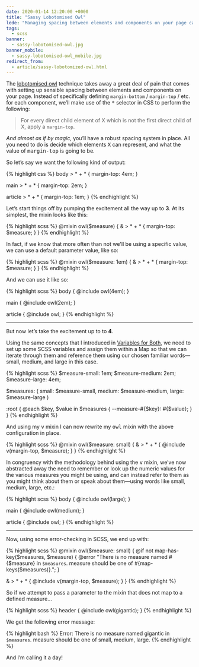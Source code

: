 ```yaml
---
date: 2020-01-14 12:20:00 +0000
title: "Sassy Lobotomised Owl"
lede: "Managing spacing between elements and components on your page can be a tiring task if undertaken manually. This is where the lobotomised owl comes in: a short, simple snippet of CSS that simplifies this whole process for you. In this article I’ll explain how I make use of it in a more dynamic way using a SCSS mixin."
tags:
  - scss
banner:
  - sassy-lobotomised-owl.jpg
banner_mobile:
  - sassy-lobotomised-owl_mobile.jpg
redirect_from:
  - article/sassy-lobotomized-owl.html
---
```


The <a href="https://alistapart.com/article/axiomatic-css-and-lobotomized-owls/" rel="external">lobotomised owl</a> technique takes away a great deal of pain that comes with setting up sensible spacing between elements and components on your page. Instead of specifically defining `margin-bottom` / `margin-top` / etc. for each component, we’ll make use of the <samp>*</samp> selector in CSS to perform the following:

> For every direct child element of X which is not the first direct child of X, apply a `margin-top`.

*And almost as if by magic*, you’ll have a robust spacing system in place. All you need to do is decide which elements <samp>X</samp> can represent, and what the value of <samp>margin-top</samp> is going to be.

So let’s say we want the following kind of output:

{% highlight css %}
body > * + * {
  margin-top: 4em;
}

main > * + * {
  margin-top: 2em;
}

article > * + * {
  margin-top: 1em;
}
{% endhighlight %}

Let’s start things off by pumping the excitement all the way up to **3**. At its simplest, the mixin looks like this:

{% highlight scss %}
@mixin owl($measure) {
  & > * + * {
    margin-top: $measure;
  }
}
{% endhighlight %}

In fact, if we know that more often than not we'll be using a specific value, we can use a default parameter value, like so:

{% highlight scss %}
@mixin owl($measure: 1em) {
  & > * + * {
    margin-top: $measure;
  }
}
{% endhighlight %}

And we can use it like so:

{% highlight scss %}
body {
  @include owl(4em);
}

main {
  @include owl(2em);
}

article {
  @include owl;
}
{% endhighlight %}


--------


But now let’s take the excitement up to to **4**.

Using the same concepts that I introduced in [Variables for Both](/article/variables-for-both), we need to set up some SCSS variables and assign them within a Map so that we can iterate through them and reference them using our chosen familiar words—small, medium, and large in this case.

{% highlight scss %}
$measure-small:  1em;
$measure-medium: 2em;
$measure-large:  4em;

$measures: (
  small:  $measure-small,
  medium: $measure-medium,
  large:  $measure-large
)

:root {
  @each $key, $value in $measures {
    --measure-#{$key}: #{$value};
  }
}
{% endhighlight %}

And using my <samp>v</samp> mixin I can now rewrite my <samp>owl</samp> mixin with the above configuration in place.

{% highlight scss %}
@mixin owl($measure: small) {
  & > * + * {
    @include v(margin-top, $measure);
  }
}
{% endhighlight %}

In congruency with the methodology behind using the <samp>v</samp> mixin, we’ve now abstracted away the need to remember or look up the numeric values for the various measures you might be using, and can instead refer to them as you might think about them or speak about them—using words like small, medium, large, etc.:

{% highlight scss %}
body {
  @include owl(large);
}

main {
  @include owl(medium);
}

article {
  @include owl;
}
{% endhighlight %}

--------

Now, using some error-checking in SCSS, we end up with:

{% highlight scss %}
@mixin owl($measure: small) {
  @if not map-has-key($measures, $measure) {
    @error "There is no measure named #{$measure} in `$measures`. measure should be one of #{map-keys($measures)}.";
  }

  & > * + * {
    @include v(margin-top, $measure);
  }
}
{% endhighlight %}

So if we attempt to pass a parameter to the mixin that does not map to a defined measure…

{% highlight scss %}
header {
    @include owl(gigantic);
}
{% endhighlight %}

We get the following error message:

{% highlight bash %}
Error: There is no measure named gigantic in `$measures`. measure should be one of small, medium, large.
{% endhighlight %}

And I’m calling it a day!
